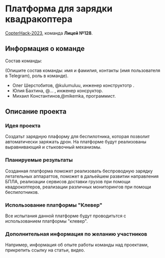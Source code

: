 # Платформа для зарядки квадракоптера
[CopterHack-2023](copterhack2023.md), команда **Лицей №128**.

## Информация о команде

Состав команды:

(Опишите состав команды: имя и фамилия, контакты (имя пользователя в Telegram), роль в команде).

* Олег Шерстобитов, @kulumuluu, инженер конструктотр .
* Юлия Бахтина, @... , инженер консруктор.
* Михаил Константинов,@mikemka, программист.

## Описание проекта

### Идея проекта

Создатьт зарядную плаформу для беспилотника, которая позволит автоматически заряжать дрон. 
На платформе будут реализованы выравнивающий и стыковочный механизмы. 

### Планируемые результаты

Созданная платформа поможет реализовать беспроводную зарядку летательных аппараттов, поможет в дальейшем
развитии направления БПЛА, реализации сервисов доставки грузов при помощи квадрокоптеров, реализации различных мониторингов
при помощи беспилотников.

### Использование платформы "Клевер"

Все испытания данной платформе будут проводитьтся с использованием платформы "клевер".

### Дополнительная информация по желанию участников

Например, информация об опыте работы команды над проектами, прикрепить ссылку на статьи, видео.
